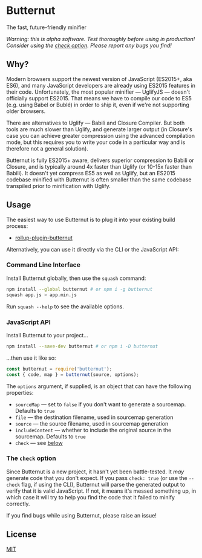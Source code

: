 # Butternut

The fast, future-friendly minifier

*Warning: this is alpha software. Test thoroughly before using in production! Consider using the [check option](#the-check-option). Please report any bugs you find!*


## Why?

Modern browsers support the newest version of JavaScript (ES2015+, aka ES6), and many JavaScript developers are already using ES2015 features in their code. Unfortunately, the most popular minifier — UglifyJS — doesn't officially support ES2015. That means we have to compile our code to ES5 (e.g. using Babel or Bublé) in order to ship it, even if we're not supporting older browsers.

There are alternatives to Uglify — Babili and Closure Compiler. But both tools are much slower than Uglify, and generate larger output (in Closure's case you can achieve greater compression using the advanced compilation mode, but this requires you to write your code in a particular way and is therefore not a general solution).

Butternut is fully ES2015+ aware, delivers superior compression to Babili or Closure, and is typically around 4x faster than Uglify (or 10-15x faster than Babili). It doesn't yet compress ES5 as well as Uglify, but an ES2015 codebase minified with Butternut is often smaller than the same codebase transpiled prior to minification with Uglify.


## Usage

The easiest way to use Butternut is to plug it into your existing build process:

* [rollup-plugin-butternut](https://github.com/rollup/rollup-plugin-butternut)

Alternatively, you can use it directly via the CLI or the JavaScript API:


### Command Line Interface

Install Butternut globally, then use the `squash` command:

```bash
npm install --global butternut # or npm i -g butternut
squash app.js > app.min.js
```

Run `squash --help` to see the available options.


### JavaScript API

Install Butternut to your project...

```bash
npm install --save-dev butternut # or npm i -D butternut
```

...then use it like so:

```js
const butternut = require('butternut');
const { code, map } = butternut(source, options);
```

The `options` argument, if supplied, is an object that can have the following properties:

* `sourceMap` — set to `false` if you don't want to generate a sourcemap. Defaults to `true`
* `file` — the destination filename, used in sourcemap generation
* `source` — the source filename, used in sourcemap generation
* `includeContent` — whether to include the original source in the sourcemap. Defaults to `true`
* `check` — see [below](#the-check-option)


### The `check` option

Since Butternut is a new project, it hasn't yet been battle-tested. It *may* generate code that you don't expect. If you pass `check: true` (or use the `--check` flag, if using the CLI), Butternut will parse the generated output to verify that it is valid JavaScript. If not, it means it's messed something up, in which case it will try to help you find the code that it failed to minify correctly.

If you find bugs while using Butternut, please raise an issue!


## License

[MIT](LICENSE)